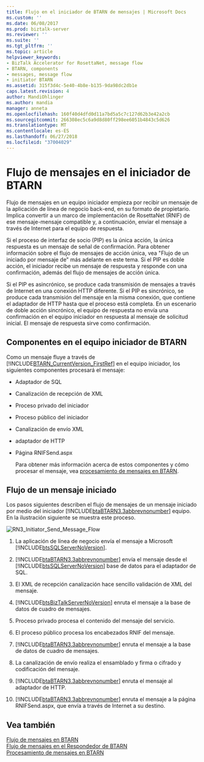 ```yaml
---
title: Flujo en el iniciador de BTARN de mensajes | Microsoft Docs
ms.custom: ''
ms.date: 06/08/2017
ms.prod: biztalk-server
ms.reviewer: ''
ms.suite: ''
ms.tgt_pltfrm: ''
ms.topic: article
helpviewer_keywords:
- BizTalk Accelerator for RosettaNet, message flow
- BTARN, components
- messages, message flow
- initiator BTARN
ms.assetid: 315f3d4c-5e40-4b8e-b135-9da98dc2db1e
caps.latest.revision: 4
author: MandiOhlinger
ms.author: mandia
manager: anneta
ms.openlocfilehash: 160f40d4dfd0d11a7bd5a5c7c127d62b3e42a2cb
ms.sourcegitcommit: 266308ec5c6a9d8d80ff298ee6051b4843c5d626
ms.translationtype: MT
ms.contentlocale: es-ES
ms.lasthandoff: 06/27/2018
ms.locfileid: "37004029"
---
```

# <a name="message-flow-in-the-initiator-btarn"></a>Flujo de mensajes en el iniciador de BTARN
Flujo de mensajes en un equipo iniciador empieza por recibir un mensaje de la aplicación de línea de negocio back-end, en su formato de propietario. Implica convertir a un marco de implementación de RosettaNet (RNIF) de ese mensaje-mensaje compatible y, a continuación, enviar el mensaje a través de Internet para el equipo de respuesta.  
  
 Si el proceso de interfaz de socio (PIP) es la única acción, la única respuesta es un mensaje de señal de confirmación. Para obtener información sobre el flujo de mensajes de acción única, vea "Flujo de un iniciado por mensaje de" más adelante en este tema. Si el PIP es doble acción, el iniciador recibe un mensaje de respuesta y responde con una confirmación, además del flujo de mensajes de acción única.  
  
 Si el PIP es asincrónico, se produce cada transmisión de mensajes a través de Internet en una conexión HTTP diferente. Si el PIP es sincrónico, se produce cada transmisión del mensaje en la misma conexión, que contiene el adaptador de HTTP hasta que el proceso está completa. En un escenario de doble acción sincrónico, el equipo de respuesta no envía una confirmación en el equipo iniciador en respuesta al mensaje de solicitud inicial. El mensaje de respuesta sirve como confirmación.  
  
## <a name="btarn-components-on-the-initiator-computer"></a>Componentes en el equipo iniciador de BTARN  
 Como un mensaje fluye a través de [!INCLUDE[BTARN_CurrentVersion_FirstRef](../../includes/btarn-currentversion-firstref-md.md)] en el equipo iniciador, los siguientes componentes procesará el mensaje:  
  
- Adaptador de SQL  
  
- Canalización de recepción de XML  
  
- Proceso privado del iniciador  
  
- Proceso público del iniciador  
  
- Canalización de envío XML  
  
- adaptador de HTTP  
  
- Página RNIFSend.aspx  
  
  Para obtener más información acerca de estos componentes y cómo procesar el mensaje, vea [procesamiento de mensajes en BTARN](../../adapters-and-accelerators/accelerator-rosettanet/message-processing-in-btarn.md).  
  
## <a name="flow-of-an-initiated-message"></a>Flujo de un mensaje iniciado  
 Los pasos siguientes describen el flujo de mensajes de un mensaje iniciado por medio del iniciador [!INCLUDE[btaBTARN3.3abbrevnonumber](../../includes/btabtarn3-3abbrevnonumber-md.md)] equipo. En la ilustración siguiente se muestra este proceso.  
  
 ![](../../adapters-and-accelerators/accelerator-rosettanet/media/rn3-initiator-send-message-flow.gif "RN3_Initiator_Send_Message_Flow")  
  
1. La aplicación de línea de negocio envía el mensaje a Microsoft [!INCLUDE[btsSQLServerNoVersion](../../includes/btssqlservernoversion-md.md)].  
  
2. [!INCLUDE[btaBTARN3.3abbrevnonumber](../../includes/btabtarn3-3abbrevnonumber-md.md)] envía el mensaje desde el [!INCLUDE[btsSQLServerNoVersion](../../includes/btssqlservernoversion-md.md)] base de datos para el adaptador de SQL.  
  
3. El XML de recepción canalización hace sencillo validación de XML del mensaje.  
  
4. [!INCLUDE[btsBizTalkServerNoVersion](../../includes/btsbiztalkservernoversion-md.md)] enruta el mensaje a la base de datos de cuadro de mensajes.  
  
5. Proceso privado procesa el contenido del mensaje del servicio.  
  
6. El proceso público procesa los encabezados RNIF del mensaje.  
  
7. [!INCLUDE[btaBTARN3.3abbrevnonumber](../../includes/btabtarn3-3abbrevnonumber-md.md)] enruta el mensaje a la base de datos de cuadro de mensajes.  
  
8. La canalización de envío realiza el ensamblado y firma o cifrado y codificación del mensaje.  
  
9. [!INCLUDE[btaBTARN3.3abbrevnonumber](../../includes/btabtarn3-3abbrevnonumber-md.md)] enruta el mensaje al adaptador de HTTP.  
  
10. [!INCLUDE[btaBTARN3.3abbrevnonumber](../../includes/btabtarn3-3abbrevnonumber-md.md)] enruta el mensaje a la página RNIFSend.aspx, que envía a través de Internet a su destino.  
  
## <a name="see-also"></a>Vea también  
 [Flujo de mensajes en BTARN](../../adapters-and-accelerators/accelerator-rosettanet/message-flow-in-btarn.md)   
 [Flujo de mensajes en el Respondedor de BTARN](../../adapters-and-accelerators/accelerator-rosettanet/message-flow-in-the-responder-btarn.md)   
 [Procesamiento de mensajes en BTARN](../../adapters-and-accelerators/accelerator-rosettanet/message-processing-in-btarn.md)